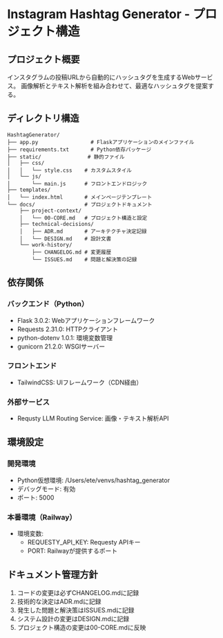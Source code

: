 # Instagram Hashtag Generator - プロジェクト構造

## プロジェクト概要
インスタグラムの投稿URLから自動的にハッシュタグを生成するWebサービス。
画像解析とテキスト解析を組み合わせて、最適なハッシュタグを提案する。

## ディレクトリ構造
```
HashtagGenerator/
├── app.py                 # Flaskアプリケーションのメインファイル
├── requirements.txt       # Python依存パッケージ
├── static/               # 静的ファイル
│   ├── css/
│   │   └── style.css    # カスタムスタイル
│   └── js/
│       └── main.js      # フロントエンドロジック
├── templates/
│   └── index.html       # メインページテンプレート
└── docs/                # プロジェクトドキュメント
    ├── project-context/
    │   └── 00-CORE.md   # プロジェクト構造と設定
    ├── technical-decisions/
    │   ├── ADR.md       # アーキテクチャ決定記録
    │   └── DESIGN.md    # 設計文書
    └── work-history/
        ├── CHANGELOG.md # 変更履歴
        └── ISSUES.md    # 問題と解決策の記録
```

## 依存関係
### バックエンド（Python）
- Flask 3.0.2: Webアプリケーションフレームワーク
- Requests 2.31.0: HTTPクライアント
- python-dotenv 1.0.1: 環境変数管理
- gunicorn 21.2.0: WSGIサーバー

### フロントエンド
- TailwindCSS: UIフレームワーク（CDN経由）

### 外部サービス
- Requsty LLM Routing Service: 画像・テキスト解析API

## 環境設定
### 開発環境
- Python仮想環境: /Users/ete/venvs/hashtag_generator
- デバッグモード: 有効
- ポート: 5000

### 本番環境（Railway）
- 環境変数:
  - REQUESTY_API_KEY: Requesty APIキー
  - PORT: Railwayが提供するポート

## ドキュメント管理方針
1. コードの変更は必ずCHANGELOG.mdに記録
2. 技術的な決定はADR.mdに記録
3. 発生した問題と解決策はISSUES.mdに記録
4. システム設計の変更はDESIGN.mdに記録
5. プロジェクト構造の変更は00-CORE.mdに反映